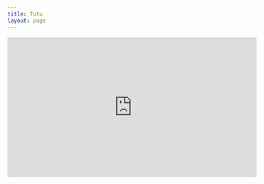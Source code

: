 ```yaml
---
title: Tutu
layout: page
---
```

<iframe width="560" height="315" src="https://www.youtube.com/embed/rvMUzk-rmlo?rel=0" frameborder="0" allow="accelerometer; autoplay; encrypted-media; gyroscope; picture-in-picture" allowfullscreen></iframe>